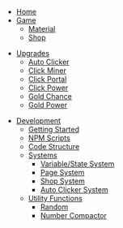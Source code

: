 <!--
  OVERVIEW
-->
* [Home](/)
* [Game](/game/)
  * [Material](/game/material.md)
  * [Shop](/game/shop.md)
<!--
  GAME CONTENT REFERENCE
-->
* [Upgrades](/upgrades/)
  * [Auto Clicker](/upgrades/auto-clicker.md)
  * [Click Miner](/upgrades/click-miner.md)
  * [Click Portal](/upgrades/click-portal.md)
  * [Click Power](/upgrades/click-power.md)
  * [Gold Chance](/upgrades/gold-chance.md)
  * [Gold Power](/upgrades/gold-power.md)
<!--
  DEVELOPER DOCUMENTATION
-->
* [Development](/dev/)
  * [Getting Started](/dev/#getting-started)
  * [NPM Scripts](/dev/#npm-scripts)
  * [Code Structure](/dev/#code-structure)
  * [Systems](/dev/#systems)
    * [Variable/State System](/dev/systems/vars.md)
    * [Page System](/dev/systems/page.md)
    * [Shop System](/dev/systems/shop.md)
    * [Auto Clicker System](/dev/systems/autoclicker.md)
  * [Utility Functions](/dev/#utility-functions)
    * [Random](/dev/utils/random.md)
    * [Number Compactor](/dev/utils/random.md)

